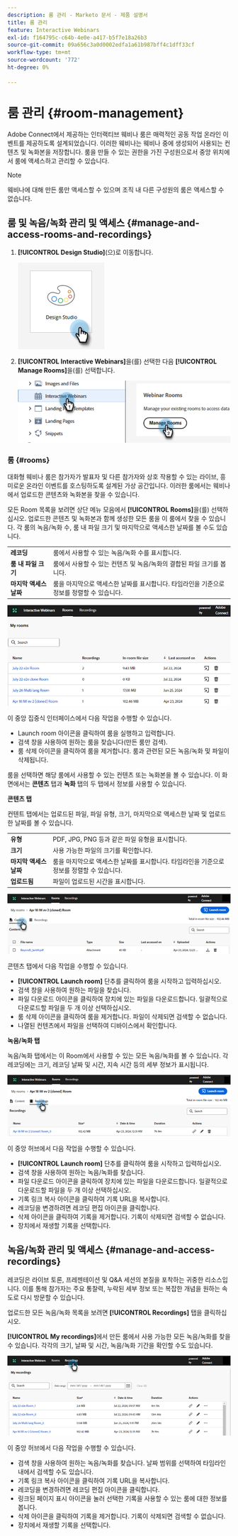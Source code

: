 ```yaml
---
description: 룸 관리 - Marketo 문서 - 제품 설명서
title: 룸 관리
feature: Interactive Webinars
exl-id: f164795c-c64b-4e0e-a417-b5f7e18a26b3
source-git-commit: 09a656c3a0d0002edfa1a61b987bff4c1dff33cf
workflow-type: tm+mt
source-wordcount: '772'
ht-degree: 0%

---
```


# 룸 관리 {#room-management}

Adobe Connect에서 제공하는 인터랙티브 웨비나 룸은 매력적인 공동 작업 온라인 이벤트를 제공하도록 설계되었습니다. 이러한 웨비나는 웨비나 중에 생성되어 사용되는 컨텐츠 및 녹화본을 저장합니다. 룸을 만들 수 있는 권한을 가진 구성원으로서 중앙 위치에서 룸에 액세스하고 관리할 수 있습니다.

>[!NOTE]
>
>웨비나에 대해 만든 룸만 액세스할 수 있으며 조직 내 다른 구성원의 룸은 액세스할 수 없습니다.

## 룸 및 녹음/녹화 관리 및 액세스 {#manage-and-access-rooms-and-recordings}

1. **[!UICONTROL Design Studio]**(으)로 이동합니다.

   ![](assets/room-management-1.png)

1. **[!UICONTROL Interactive Webinars]**&#x200B;을(를) 선택한 다음 **[!UICONTROL Manage Rooms]**&#x200B;을(를) 선택합니다.

   ![](assets/room-management-2.png)

### 룸 {#rooms}

대화형 웨비나 룸은 참가자가 발표자 및 다른 참가자와 상호 작용할 수 있는 라이브, 흥미로운 온라인 이벤트를 호스팅하도록 설계된 가상 공간입니다. 이러한 룸에서는 웨비나에서 업로드한 콘텐츠와 녹화본을 찾을 수 있습니다.

모든 Room 목록을 보려면 상단 메뉴 모음에서 **[!UICONTROL Rooms]**&#x200B;을(를) 선택하십시오. 업로드한 콘텐츠 및 녹화본과 함께 생성한 모든 룸을 이 룸에서 찾을 수 있습니다. 각 룸의 녹음/녹화 수, 룸 내 파일 크기 및 마지막으로 액세스한 날짜를 볼 수도 있습니다.

<table><tbody>
  <tr>
    <td><b>레코딩</td>
    <td>룸에서 사용할 수 있는 녹음/녹화 수를 표시합니다.</td>
  </tr>
  <tr>
    <td><b>룸 내 파일 크기</td>
    <td>룸에서 사용할 수 있는 컨텐츠 및 녹음/녹화의 결합된 파일 크기를 봅니다.</td>
  </tr>
  <tr>
    <td><b>마지막 액세스 날짜</td>
    <td>룸을 마지막으로 액세스한 날짜를 표시합니다. 타임라인을 기준으로 정보를 정렬할 수 있습니다.</td>
  </tr>
</tbody>
</table>

![](assets/room-management-3.png)

이 중앙 집중식 인터페이스에서 다음 작업을 수행할 수 있습니다.

* Launch room 아이콘을 클릭하여 룸을 실행하고 입력합니다.
* 검색 창을 사용하여 원하는 룸을 찾습니다(만든 룸만 검색).
* 룸 삭제 아이콘을 클릭하여 룸을 제거합니다. 룸과 관련된 모든 녹음/녹화 및 파일이 삭제됩니다.

룸을 선택하면 해당 룸에서 사용할 수 있는 컨텐츠 또는 녹화본을 볼 수 있습니다. 이 화면에서는 **콘텐츠** 탭과 **녹화** 탭의 두 탭에서 정보를 사용할 수 있습니다.

**콘텐츠 탭**

컨텐트 탭에서는 업로드된 파일, 파일 유형, 크기, 마지막으로 액세스한 날짜 및 업로드한 날짜를 볼 수 있습니다.

<table><tbody>
  <tr>
    <td><b>유형</td>
    <td>PDF, JPG, PNG 등과 같은 파일 유형을 표시합니다.</td>
  </tr>
  <tr>
    <td><b>크기</td>
    <td>사용 가능한 파일의 크기를 확인합니다.</td>
  </tr>
  <tr>
    <td><b>마지막 액세스 날짜</td>
    <td>룸을 마지막으로 액세스한 날짜를 표시합니다. 타임라인을 기준으로 정보를 정렬할 수 있습니다.</td>
  </tr>
  <tr>
    <td><b>업로드됨</td>
    <td>파일이 업로드된 시간을 표시합니다.</td>
  </tr>
</tbody>
</table>

![](assets/room-management-4.png)

콘텐츠 탭에서 다음 작업을 수행할 수 있습니다.

* **[!UICONTROL Launch room]** 단추를 클릭하여 룸을 시작하고 입력하십시오.
* 검색 창을 사용하여 원하는 파일을 찾습니다.
* 파일 다운로드 아이콘을 클릭하여 장치에 있는 파일을 다운로드합니다. 일괄적으로 다운로드할 파일을 두 개 이상 선택하십시오.
* 룸 삭제 아이콘을 클릭하여 룸을 제거합니다. 파일이 삭제되면 검색할 수 없습니다.
* 나열된 컨텐츠에서 파일을 선택하여 디바이스에서 확인합니다.

**녹음/녹화 탭**

녹음/녹화 탭에서는 이 Room에서 사용할 수 있는 모든 녹음/녹화를 볼 수 있습니다. 각 레코딩에는 크기, 레코딩 날짜 및 시간, 지속 시간 등의 세부 정보가 표시됩니다.

![](assets/room-management-5.png)

이 중앙 허브에서 다음 작업을 수행할 수 있습니다.

* **[!UICONTROL Launch room]** 단추를 클릭하여 룸을 시작하고 입력하십시오.
* 검색 창을 사용하여 원하는 녹음/녹화를 찾습니다.
* 파일 다운로드 아이콘을 클릭하여 장치에 있는 파일을 다운로드합니다. 일괄적으로 다운로드할 파일을 두 개 이상 선택하십시오.
* 기록 링크 복사 아이콘을 클릭하여 기록 URL을 복사합니다.
* 레코딩을 변경하려면 레코딩 편집 아이콘을 클릭합니다.
* 삭제 아이콘을 클릭하여 기록을 제거합니다. 기록이 삭제되면 검색할 수 없습니다.
* 장치에서 재생할 기록을 선택합니다.

## 녹음/녹화 관리 및 액세스 {#manage-and-access-recordings}

레코딩은 라이브 토론, 프레젠테이션 및 Q&amp;A 세션의 본질을 포착하는 귀중한 리소스입니다. 이를 통해 참가자는 주요 통찰력, 누락된 세부 정보 또는 복잡한 개념을 원하는 속도로 다시 방문할 수 있습니다.

업로드한 모든 녹음/녹화 목록을 보려면 **[!UICONTROL Recordings]** 탭을 클릭하십시오.

**[!UICONTROL My recordings]**&#x200B;에서 만든 룸에서 사용 가능한 모든 녹음/녹화를 찾을 수 있습니다. 각각의 크기, 날짜 및 시간, 녹음/녹화 기간을 확인할 수도 있습니다.

![](assets/room-management-6.png)

이 중앙 허브에서 다음 작업을 수행할 수 있습니다.

* 검색 창을 사용하여 원하는 녹음/녹화를 찾습니다. 날짜 범위를 선택하여 타임라인 내에서 검색할 수도 있습니다.
* 기록 링크 복사 아이콘을 클릭하여 기록 URL을 복사합니다.
* 레코딩을 변경하려면 레코딩 편집 아이콘을 클릭합니다.
* 링크된 페이지 표시 아이콘을 눌러 선택한 기록을 사용할 수 있는 룸에 대한 정보를 봅니다.
* 삭제 아이콘을 클릭하여 기록을 제거합니다. 기록이 삭제되면 검색할 수 없습니다.
* 장치에서 재생할 기록을 선택합니다.
